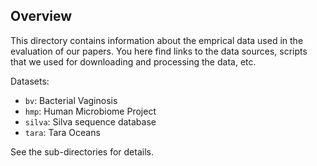 Overview
-------------------------

This directory contains information about the emprical data used in
the evaluation of our papers.
You here find links to the data sources, scripts that we used for
downloading and processing the data, etc.

Datasets:

 * `bv`: Bacterial Vaginosis
 * `hmp`: Human Microbiome Project
 * `silva`: Silva sequence database
 * `tara`: Tara Oceans
 
See the sub-directories for details.
